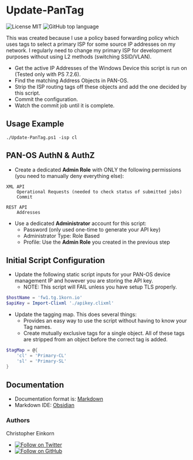 # Update-PanTag
![License MIT](https://img.shields.io/github/license/singlekorn/Update-PanTag) ![GitHub top language](https://img.shields.io/github/languages/top/singlekorn/Update-PanTag)

This was created because I use a policy based forwarding policy which uses tags to select a primary ISP for some source IP addresses on my network.  I regularly need to change my primary ISP for development purposes without using L2 methods (switching SSID/VLAN).

- Get the active IP Addresses of the Windows Device this script is run on (Tested only with PS 7.2.6).
- Find the matching Address Objects in PAN-OS.
- Strip the ISP routing tags off these objects and add the one decided by this script.
- Commit the configuration.
- Watch the commit job until it is complete.

## Usage Example
`./Update-PanTag.ps1 -isp cl`

## PAN-OS AuthN & AuthZ

- Create a dedicated **Admin Role** with ONLY the following permissions (you need to manually deny everything else):

```
XML API
    Operational Requests (needed to check status of submitted jobs)
    Commit
    
REST API
    Addresses
```

- Use a dedicated **Administrator** account for this script:
    - Password (only used one-time to generate your API key)
    - Administrator Type: Role Based
    - Profile: Use the **Admin Role** you created in the previous step

## Initial Script Configuration

- Update the following static script inputs for your PAN-OS device management IP and however you are storing the API key.
    - NOTE: This script will FAIL unless you have setup TLS properly.

```powershell
$hostName = 'fw1.tg.1korn.io'
$apiKey = Import-Clixml './apikey.clixml'
```

- Update the tagging map.  This does several things:
    - Provides an easy way to use the script without having to know your Tag names.
    - Create mutually exclusive tags for a single object.  All of these tags are stripped from an object before the correct tag is added.

```powershell
$tagMap = @{
    'cl' = 'Primary-CL'
    'sl' = 'Primary-SL'
}
```

## Documentation
- Documentation format is: [Markdown](https://www.markdownguide.org/)
- Markdown IDE: [Obsidian](https://obsidian.md/)

###  Authors
Christopher Einkorn
- [![Follow on Twitter](https://img.shields.io/twitter/follow/singlekorn?style=social)](https://twitter.com/singlekorn)
- [![Follow on GitHub](https://img.shields.io/github/followers/singlekorn?label=singlekorn&style=social)](https://github.com/singlekorn)